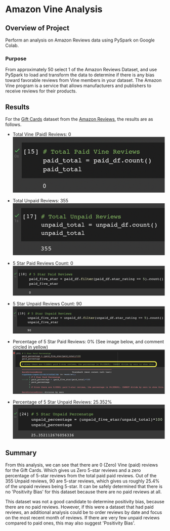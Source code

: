 # Amazon Vine Analysis

## Overview of Project

Perform an analysis on Amazon Reviews data using PySpark on Google Colab.

### Purpose

From approximately 50 select 1 of the Amazon Reviews Dataset, and use PySpark to load and transform the data to determine if there is any bias toward favorable reviews from Vine members in your dataset. The Amazon Vine program is a service that allows manufacturers and publishers to receive reviews for their products.

## Results

For the [Gift Cards](https://s3.amazonaws.com/amazon-reviews-pds/tsv/amazon_reviews_us_Gift_Card_v1_00.tsv.gz) dataset from the [Amazon Reviews](https://s3.amazonaws.com/amazon-reviews-pds/tsv/index.txt), the results are as follows.

* Total Vine (Paid) Reviews: 0
![Paid Reviews](https://github.com/psidhu42/amazon-vine-analysis/blob/main/resources/total-paid.png)

* Total Unpaid Reviews: 355
![Unpaid Reviews](https://github.com/psidhu42/amazon-vine-analysis/blob/main/resources/total-unpaid.png)

* 5 Star Paid Reviews Count: 0
![5 Star Paid Reviews](https://github.com/psidhu42/amazon-vine-analysis/blob/main/resources/five-star-paid-reviews.png)

* 5 Star Unpaid Reviews Count: 90
![5 Star Unpaid Reviews](https://github.com/psidhu42/amazon-vine-analysis/blob/main/resources/five-star-unpaid-reviews.png)

* Percentage of 5 Star Paid Reviews: 0% (See image below, and comment circled in yellow)
![Paid Reviews](https://github.com/psidhu42/amazon-vine-analysis/blob/main/resources/five-star-paid-percentage.png)

* Percentage of 5 Star Unpaid Reviews: 25.352%
![Paid Reviews](https://github.com/psidhu42/amazon-vine-analysis/blob/main/resources/five-star-unpaid-percentage.png)


## Summary

From this analysis, we can see that there are 0 (Zero) Vine (paid) reviews for the Gift Cards. Which gives us Zero 5-star reviews and a zero percentage of 5-star reviews from the total paid paid reviews. Out of the 355 Unpaid reviews, 90 are 5-star reviews, which gives us roughly 25.4% of the unpaid reviews being 5-star. It can be safely determined that there is no 'Positivity Bias' for this dataset because there are no paid reviews at all.

This dataset was not a good candidate to determine positivity bias, because there are no paid reviews. However, if this were a dataset that had paid reviews, an additional analysis could be to order reviews by date and focus on the most recent month of reviews. If there are very few unpaid reviews compared to paid ones, this may also suggest 'Positivity Bias'.